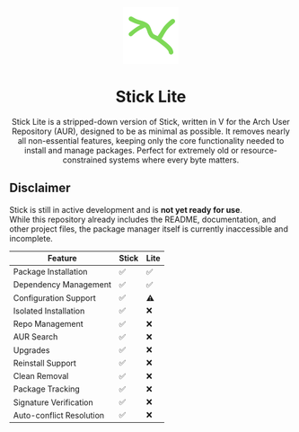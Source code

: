<div align="center">
<a href="https://raw.githubusercontent.com/Stick-Package-Manager/lite/refs/heads/assets/lite.png?token=GHSAT0AAAAAADLSOPPJAYMIO4Y2F75IFN662G7SJMQ" target="_blank" rel="noopener">
  <img src="https://raw.githubusercontent.com/Stick-Package-Manager/lite/refs/heads/assets/lite.png?token=GHSAT0AAAAAADLSOPPJAYMIO4Y2F75IFN662G7SJMQ" width="100" height="100" alt="Stick Lite logo">
</a>

# Stick Lite
Stick Lite is a stripped-down version of Stick, written in V for the Arch User Repository (AUR), designed to be as minimal as possible. It removes nearly all non-essential features, keeping only the core functionality needed to install and manage packages. Perfect for extremely old or resource-constrained systems where every byte matters.
</div>

## **Disclaimer**  
Stick is still in active development and is **not yet ready for use**.  
While this repository already includes the README, documentation, and other project files, the package manager itself is currently inaccessible and incomplete.  

| Feature                  | Stick | Lite |
|--------------------------|-------|------------|
| Package Installation      | ✅    | ✅         |
| Dependency Management     | ✅    | ✅         |
| Configuration Support     | ✅    | ⚠️         |
| Isolated Installation     | ✅    | ❌         |
| Repo Management           | ✅    | ❌         |
| AUR Search                | ✅    | ❌         |
| Upgrades            | ✅    | ❌         |
| Reinstall Support         | ✅    | ❌         |
| Clean Removal             | ✅    | ❌         |
| Package Tracking          | ✅    | ❌         |
| Signature Verification    | ✅    | ❌         |
| Auto-conflict Resolution  | ✅    | ❌         |
